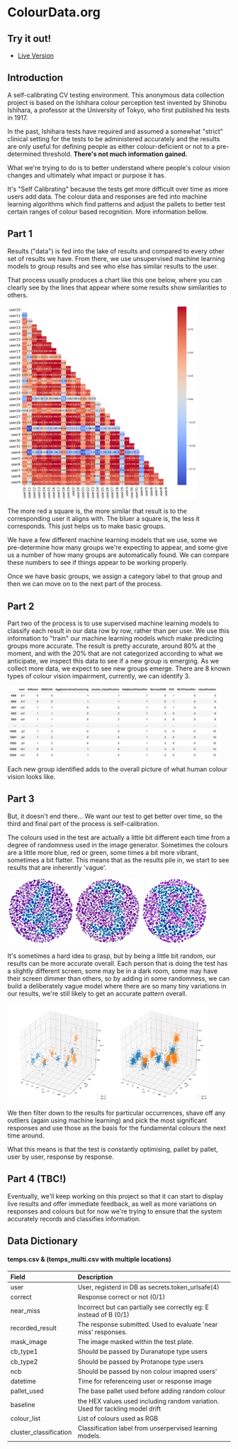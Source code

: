# ColourData.org

## Try it out!
* [Live Version](https://colourdata.org)

## Introduction
A self-calibrating CV testing environment.
This anonymous data collection project is based on the Ishihara colour perception test invented by Shinobu Ishihara, a professor at the University of Tokyo, who first published his tests in 1917.

In the past, Ishihara tests have required and assumed a somewhat "strict" clinical setting for the tests to be administered accurately and the results are only useful for defining people as either colour-deficient or not to a pre-determined threshold. **There's not much information gained.**

What we're trying to do is to better understand where people's colour vision changes and ultimately what impact or purpose it has.

It's "Self Calibrating" because the tests get more difficult over time as more users add data. The colour data and responses are fed into machine learning algorithms which find patterns and adjust the pallets to better test certain ranges of colour based recognition. More information bellow.


## Part 1
Results ("data") is fed into the lake of results and compared to every other set of results we have. From there, we use unsupervised machine learning models to group results and see who else has similar results to the user.

That process usually produces a chart like this one below, where you can clearly see by the lines
that appear where some results show similarities to others.

<img src="static/img/user_correlations.png" alt="User responses correlations" width="85%" />

The more red a square is, the more similar that result is to the corresponding user it aligns with.
The bluer a square is, the less it corresponds. This just helps us to make basic groups.

We have a few different machine learning models that we use, some we pre-determine how many groups
we're expecting to appear, and some give us a number of how many groups are automatically found. We
can compare these numbers to see if things appear to be working properly.
</p>
<p>Once we have basic groups, we assign a category label to that group and then we can move on to the
next part of the process.

## Part 2
Part two of the process is to use supervised machine learning models to classify each result in our
data row by row, rather than per user. We use this information to "train" our machine learning
models which make predicting groups more accurate. The result is pretty accurate, around 80% at the
moment, and with the 20% that are not categorized according to what we anticipate, we inspect this
data to see if a new group is emerging. As we collect more data, we expect to see new groups emerge.
There are 8 known types of colour vision impairment, currently, we can identify 3.

<img src="static/img/classifications.png" alt="User responses correlations" style="width:95%" />

Each new group identified adds to the overall picture of what human colour vision looks like.

## Part 3
But, it doesn't end there...
We want our test to get better over time, so the third and final part of the process is
self-calibration.


The colours used in the test are actually a little bit different each time from a degree of
randomness used in the image generator. Sometimes the colours are a little more blue, red or green,
some times a bit more vibrant, sometimes a bit flatter. This means that as the results pile in, we
start to see results that are inherently 'vague'.

<img src="static/img/bluey1.png" alt="Pallet variation 1" width="30%" /><img src="static/img/bluey2.png" alt="Pallet variation 2" width="30%" /><img src="static/img/bluey3.png" alt="Pallet variation 3" width="30%" />

It's sometimes a hard idea to grasp, but by being a little bit random, our results can be more
accurate overall. Each person that is doing the test has a slightly different screen, some may be in
a dark room, some may have their screen dimmer than others, so by adding in some randomness, we can
build a deliberately vague model where there are so many tiny variations in our results, we're still
likely to get an accurate pattern overall.

<img src="static/img/colours1.png" alt="User responses 3d space 1" width="45%" /><img src="static/img/colours2.png" alt="User responses 3d space 2" width="45%" />

We then filter down to the results for particular occurrences, shave off any outliers (again using
machine learning) and pick the most significant responses and use those as the basis for the
fundamental colours the next time around.

What this means is that the test is constantly optimising, pallet by pallet, user by user, response
by response.


## Part 4 (TBC!)
Eventually, we'll keep working on this project so that it can start to display live results and
offer immediate feedback, as well as more variations on responses and colours but for now we're trying to
ensure that the system accurately records and classifies information.

## Data Dictionary

####  temps.csv & (temps_multi.csv with multiple locations)
| Field | Description |
| :--- | :--- |
| user | User, registerd in DB as secrets.token_urlsafe(4) |
| correct | Response correct or not (0/1) |
| near_miss | Incorrect but can partially see correctly eg: E instead of B (0/1) |
| recorded_result | The response submitted. Used to evaluate 'near miss' responses. |
| mask_image | The image masked within the test plate. |
| cb_type1 | Should be passed by Duranatope type users |
| cb_type2 | Should be passed by Protanope type users |
| ncb | Should be passed by non colour imapred users' |
| datetime | Time for referenceing user or response image |
| pallet_used | The base pallet used before adding random colour |
| baseline | the HEX values used including random variation. Used for tackling model drift |
| colour_list | List of colours used as RGB |
| cluster_classification | Classification label from unserpervised learning models. |


